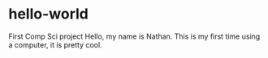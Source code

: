# hello-world
First Comp Sci project
Hello, my name is Nathan. This is my first time using a computer, it is pretty cool.
